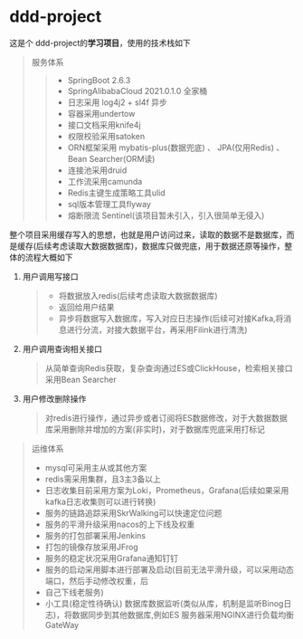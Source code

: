 # ddd-project

这是个 ddd-project的**学习项目**，使用的技术栈如下

> 服务体系
>
> > - SpringBoot 2.6.3
> > - SpringAlibabaCloud 2021.0.1.0 全家桶
> > - 日志采用 log4j2 + sl4f 异步
> > - 容器采用undertow
> > - 接口文档采用knife4j
> > - 权限校验采用satoken
> > - ORN框架采用 mybatis-plus(数据兜底) 、 JPA(仅用Redis) 、 Bean Searcher(ORM读)
> > - 连接池采用druid
> > - 工作流采用camunda
> > - Redis主键生成策略工具ulid
> > - sql版本管理工具flyway
> > - 熔断限流 Sentinel(该项目暂未引入，引入很简单无侵入)

整个项目采用缓存写入的思想，也就是用户访问过来，读取的数据不是数据库，而是缓存(后续考虑读取大数据数据库)，数据库只做兜底，用于数据还原等操作，整体的流程大概如下

1. 用户调用写接口 

   > * 将数据放入redis(后续考虑读取大数据数据库) 
   > * 返回给用户结果 
   > * 异步将数据写入数据库，写入对应日志操作(后续可对接Kafka,将消息进行分流，对接大数据平台，再采用Filink进行清洗)

2. 用户调用查询相关接口 

   > 从简单查询Redis获取，复杂查询通过ES或ClickHouse，检索相关接口采用Bean Searcher

3. 用户修改删除操作 

   > 对redis进行操作，通过异步或者订阅将ES数据修改，对于大数据数据库采用删除并增加的方案(非实时)，对于数据库兜底采用打标记

> 运维体系
>
> - mysql可采用主从或其他方案
> - redis需采用集群，且3主3备以上
> - 日志收集目前采用方案为Loki，Prometheus，Grafana(后续如果采用kafka日志收集则可以进行转换)
> - 服务的链路追踪采用SkrWalking可以快速定位问题
> - 服务的平滑升级采用nacos的上下线及权重
> - 服务的打包部署采用Jenkins
> - 打包的镜像存放采用JFrog
> - 服务的稳定状况采用Grafana通知钉钉
> - 服务的启动采用脚本进行部署及启动(目前无法平滑升级，可以采用动态端口，然后手动修改权重，后
> - 自己下线老服务)
> - 小工具(稳定性待确认) 数据库数据监听(类似从库，机制是监听Binog日志)，将数据同步到其他数据库,例如ES
>   服务器采用NGINX进行负载均衡GateWay
